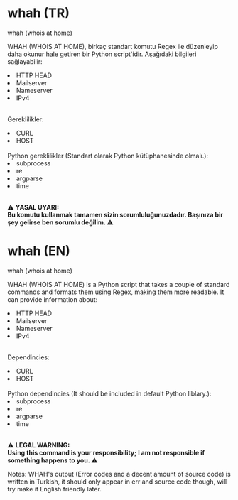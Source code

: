# whah (TR)
whah (whois at home)

WHAH (WHOIS AT HOME), birkaç standart komutu Regex ile düzenleyip daha okunur hale getiren bir Python script'idir. Aşağıdaki bilgileri sağlayabilir:
<li> HTTP HEAD </li>
<li> Mailserver </li>
<li> Nameserver </li>
<li> IPv4 </li>
<br>

Gereklilikler:
<li>
CURL
</li>
<li>
HOST
</li> <br>
Python gereklilikler (Standart olarak Python kütüphanesinde olmalı.):
<li> subprocess </li>
<li> re </li>
<li> argparse </li>
<li> time </li> 
<br>

⚠️
<b>YASAL UYARI: <br>
Bu komutu kullanmak tamamen sizin sorumluluğunuzdadır. Başınıza bir şey gelirse ben sorumlu değilim. </b> <!-- Birkaç script kiddie yüzünden başımın yanmasını istemiyorum -->
⚠️

# whah (EN)
whah (whois at home)

WHAH (WHOIS AT HOME) is a Python script that takes a couple of standard commands and formats them using Regex, making them more readable. It can provide information about:
<li> HTTP HEAD </li>
<li> Mailserver </li>
<li> Nameserver </li>
<li> IPv4 </li>
<br>

Dependincies:
<li>
CURL
</li>
<li>
HOST
</li> <br>
Python dependincies (It should be included in default Python liblary.):
<li> subprocess </li>
<li> re </li>
<li> argparse </li>
<li> time </li> 
<br>

⚠️
<b>LEGAL WARNING: <br>
Using this command is your responsibility; I am not responsible if something happens to you.
</b>
⚠️

Notes: 
WHAH's output (Error codes and a decent amount of source code) is written in Turkish, it should only appear in err and source code though, will try make it English friendly later. <!-- Sorry if WHAH doesn't work due to the UNICODE problems -->
